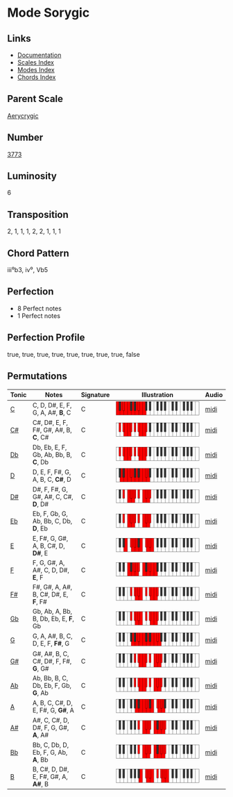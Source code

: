 # Mode Sorygic

## Links

- [Documentation](README.md)
- [Scales Index](Scales.md)
- [Modes Index](Modes.md)
- [Chords Index](Chords.md)

## Parent Scale

[Aerycrygic](ScaleAerycrygic.md)

## Number

[3773](https://ianring.com/musictheory/scales/3773)

## Luminosity

6

## Transposition

2, 1, 1, 1, 2, 2, 1, 1, 1

## Chord Pattern

iii⁰b3, iv⁰, Vb5

## Perfection

- 8 Perfect notes
- 1 Perfect notes

## Perfection Profile

true, true, true, true, true, true, true, true, false

## Permutations

| Tonic | Notes | Signature | Illustration | Audio |
|-------|-------|-----------|--------------|-------|
| [C](ModeCNaturalSorygic.md) | C, D, D#, E, F, G, A, A#, **B**, C | C | ![CNaturalSorygic](ModeCNaturalSorygic.png) | [midi](https://github.com/edipermadi/music/blob/main/docs/ModeCNaturalSorygic.mid?raw=true) |
| [C#](ModeCSharpSorygic.md) | C#, D#, E, F, F#, G#, A#, B, **C**, C# | C | ![CSharpSorygic](ModeCSharpSorygic.png) | [midi](https://github.com/edipermadi/music/blob/main/docs/ModeCSharpSorygic.mid?raw=true) |
| [Db](ModeDFlatSorygic.md) | Db, Eb, E, F, Gb, Ab, Bb, B, **C**, Db | C | ![DFlatSorygic](ModeDFlatSorygic.png) | [midi](https://github.com/edipermadi/music/blob/main/docs/ModeDFlatSorygic.mid?raw=true) |
| [D](ModeDNaturalSorygic.md) | D, E, F, F#, G, A, B, C, **C#**, D | C | ![DNaturalSorygic](ModeDNaturalSorygic.png) | [midi](https://github.com/edipermadi/music/blob/main/docs/ModeDNaturalSorygic.mid?raw=true) |
| [D#](ModeDSharpSorygic.md) | D#, F, F#, G, G#, A#, C, C#, **D**, D# | C | ![DSharpSorygic](ModeDSharpSorygic.png) | [midi](https://github.com/edipermadi/music/blob/main/docs/ModeDSharpSorygic.mid?raw=true) |
| [Eb](ModeEFlatSorygic.md) | Eb, F, Gb, G, Ab, Bb, C, Db, **D**, Eb | C | ![EFlatSorygic](ModeEFlatSorygic.png) | [midi](https://github.com/edipermadi/music/blob/main/docs/ModeEFlatSorygic.mid?raw=true) |
| [E](ModeENaturalSorygic.md) | E, F#, G, G#, A, B, C#, D, **D#**, E | C | ![ENaturalSorygic](ModeENaturalSorygic.png) | [midi](https://github.com/edipermadi/music/blob/main/docs/ModeENaturalSorygic.mid?raw=true) |
| [F](ModeFNaturalSorygic.md) | F, G, G#, A, A#, C, D, D#, **E**, F | C | ![FNaturalSorygic](ModeFNaturalSorygic.png) | [midi](https://github.com/edipermadi/music/blob/main/docs/ModeFNaturalSorygic.mid?raw=true) |
| [F#](ModeFSharpSorygic.md) | F#, G#, A, A#, B, C#, D#, E, **F**, F# | C | ![FSharpSorygic](ModeFSharpSorygic.png) | [midi](https://github.com/edipermadi/music/blob/main/docs/ModeFSharpSorygic.mid?raw=true) |
| [Gb](ModeGFlatSorygic.md) | Gb, Ab, A, Bb, B, Db, Eb, E, **F**, Gb | C | ![GFlatSorygic](ModeGFlatSorygic.png) | [midi](https://github.com/edipermadi/music/blob/main/docs/ModeGFlatSorygic.mid?raw=true) |
| [G](ModeGNaturalSorygic.md) | G, A, A#, B, C, D, E, F, **F#**, G | C | ![GNaturalSorygic](ModeGNaturalSorygic.png) | [midi](https://github.com/edipermadi/music/blob/main/docs/ModeGNaturalSorygic.mid?raw=true) |
| [G#](ModeGSharpSorygic.md) | G#, A#, B, C, C#, D#, F, F#, **G**, G# | C | ![GSharpSorygic](ModeGSharpSorygic.png) | [midi](https://github.com/edipermadi/music/blob/main/docs/ModeGSharpSorygic.mid?raw=true) |
| [Ab](ModeAFlatSorygic.md) | Ab, Bb, B, C, Db, Eb, F, Gb, **G**, Ab | C | ![AFlatSorygic](ModeAFlatSorygic.png) | [midi](https://github.com/edipermadi/music/blob/main/docs/ModeAFlatSorygic.mid?raw=true) |
| [A](ModeANaturalSorygic.md) | A, B, C, C#, D, E, F#, G, **G#**, A | C | ![ANaturalSorygic](ModeANaturalSorygic.png) | [midi](https://github.com/edipermadi/music/blob/main/docs/ModeANaturalSorygic.mid?raw=true) |
| [A#](ModeASharpSorygic.md) | A#, C, C#, D, D#, F, G, G#, **A**, A# | C | ![ASharpSorygic](ModeASharpSorygic.png) | [midi](https://github.com/edipermadi/music/blob/main/docs/ModeASharpSorygic.mid?raw=true) |
| [Bb](ModeBFlatSorygic.md) | Bb, C, Db, D, Eb, F, G, Ab, **A**, Bb | C | ![BFlatSorygic](ModeBFlatSorygic.png) | [midi](https://github.com/edipermadi/music/blob/main/docs/ModeBFlatSorygic.mid?raw=true) |
| [B](ModeBNaturalSorygic.md) | B, C#, D, D#, E, F#, G#, A, **A#**, B | C | ![BNaturalSorygic](ModeBNaturalSorygic.png) | [midi](https://github.com/edipermadi/music/blob/main/docs/ModeBNaturalSorygic.mid?raw=true) |
